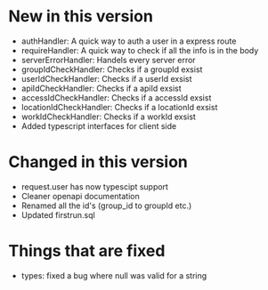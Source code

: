 # New in this version

 - authHandler: A quick way to auth a user in a express route
 - requireHandler: A quick way to check if all the info is in the body
 - serverErrorHandler: Handels every server error
 - groupIdCheckHandler: Checks if a groupId exsist
 - userIdCheckHandler: Checks if a userId exsist
 - apiIdCheckHandler: Checks if a apiId exsist
 - accessIdCheckHandler: Checks if a accessId exsist
 - locationIdCheckHandler: Checks if a locationId exsist
 - workIdCheckHandler: Checks if a workId exsist
 - Added typescript interfaces for client side

# Changed in this version

 - request.user has now typescipt support
 - Cleaner openapi documentation
 - Renamed all the id's (group_id to groupId etc.)
 - Updated firstrun.sql

# Things that are fixed

 - types: fixed a bug where null was valid for a string
